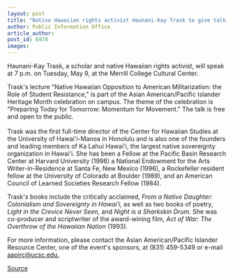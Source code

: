 ```yaml
---
layout: post
title: "Native Hawaiian rights activist Haunani-Kay Trask to give talk on May 9"
author: Public Information Office
article_author: 
post_id: 6978
images:
---
```


<a name="content" id="content"></a>
<p>
  Haunani-Kay Trask, a scholar and native Hawaiian rights activist, will speak at 7 p.m. on Tuesday, May 9, at the Merrill College Cultural Center.
</p>
<p>
  Trask's lecture "Native Hawaiian Opposition to American Militarization: the Role of Student Resistance," is part of the Asian American/Pacific Islander Heritage Month celebration on campus. The theme of the celebration is "Preparing Today for Tomorrow: Momentum for Movement." The talk is free and open to the public.<br>
  <br>
  Trask was the first full-time director of the Center for Hawaiian Studies at the University of Hawai'i-Manoa in Honolulu and is also one of the founders and leading members of Ka Lahui Hawai'i, the largest native sovereignty organization in Hawai'i. She has been a Fellow at the Pacific Basin Research Center at Harvard University (1998) a National Endowment for the Arts Writer-in-Residence at Santa Fe, New Mexico (1996), a Rockefeller resident fellow at the University of Colorado at Boulder (1989), and an American Council of Learned Societies Research Fellow (1984).
</p>
<p>
  Trask's books include the critically acclaimed, <i>From a Native Daughter: Colonialism and Sovereignty in Hawai'i,</i> as well as two books of poetry, <i>Light in the Crevice Never Seen,</i> and <i>Night is a Sharkskin Drum.</i> She was co-producer and scriptwriter of the award-wining film, <i>Act of War: The Overthrow of the Hawaiian Nation</i> (1993).
</p>
<p>
  For more information, please contact the Asian American/Pacific Islander Resource Center, one of the event's sponsors, at (831) 459-5349 or e-mail <a href="mailto:aapirc@ucsc.edu">aapirc@ucsc.edu.</a>
</p>
<p><a href="http://www1.ucsc.edu/currents/05-06/05-08/brief-trask.asp" title="Permalink to brief-trask">Source</a></p>
